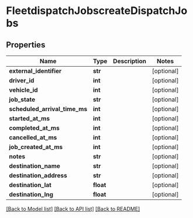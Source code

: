 # FleetdispatchJobscreateDispatchJobs

## Properties
Name | Type | Description | Notes
------------ | ------------- | ------------- | -------------
**external_identifier** | **str** |  | [optional] 
**driver_id** | **int** |  | [optional] 
**vehicle_id** | **int** |  | [optional] 
**job_state** | **str** |  | [optional] 
**scheduled_arrival_time_ms** | **int** |  | [optional] 
**started_at_ms** | **int** |  | [optional] 
**completed_at_ms** | **int** |  | [optional] 
**cancelled_at_ms** | **int** |  | [optional] 
**job_created_at_ms** | **int** |  | [optional] 
**notes** | **str** |  | [optional] 
**destination_name** | **str** |  | [optional] 
**destination_address** | **str** |  | [optional] 
**destination_lat** | **float** |  | [optional] 
**destination_lng** | **float** |  | [optional] 

[[Back to Model list]](../README.md#documentation-for-models) [[Back to API list]](../README.md#documentation-for-api-endpoints) [[Back to README]](../README.md)


